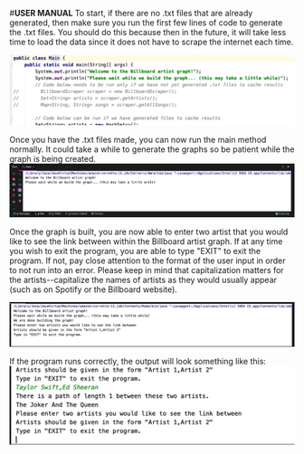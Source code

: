 #**USER MANUAL** 
To start, if there are no .txt files that are already generated, then make sure you run 
the first few lines of code to generate the .txt files. You should do this because
then in the future, it will take less time to load the data since it does not have to scrape
the internet each time. 

![Generate txt files](screenshot1.png)

Once you have the .txt files made, you can now run the main method normally. It
could take a while to generate the graphs so be patient while 
the graph is being created. 
 ![Be Patient](screenshot2.png)
 
Once the graph is built, you are now able to enter two artist that you would like to see 
the link between within the Billboard artist graph. If at any time you wish to exit the program,
you are able to type "EXIT" to exit the program. If not, pay close attention to the format of the user input 
in order to not run into an error. Please keep in mind that capitalization matters for the artists--capitalize
the names of artists as they would usually appear (such as on Spotify or the Billboard website).

![Artist Pre-Run](screenshot3.png)
 
If the program runs correctly, the output will look something like this:
![Output](screenshot4.png)